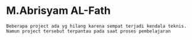 # M.Abrisyam AL-Fath 

```
Beberapa project ada yg hilang karena sempat terjadi kendala teknis. Namun project tersebut terpantau pada saat proses pembelajaran
```
